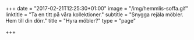 +++
date = "2017-02-21T12:25:30+01:00"
image = "/img/hemmlis-soffa.gif"
linktitle = "Ta en titt på våra kollektioner."
subtitle = "Snygga rejäla möbler. Hem till din dörr."
title = "Hyra möbler?"
type = "page"

+++
